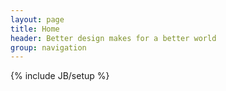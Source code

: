 ```yaml
---
layout: page
title: Home
header: Better design makes for a better world
group: navigation
---
```

{% include JB/setup %}




